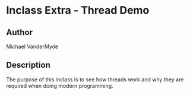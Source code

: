 # Inclass Extra - Thread Demo

## Author

Michael VanderMyde

## Description

The purpose of this inclass is to see how threads work and why they are required when doing modern programming.

